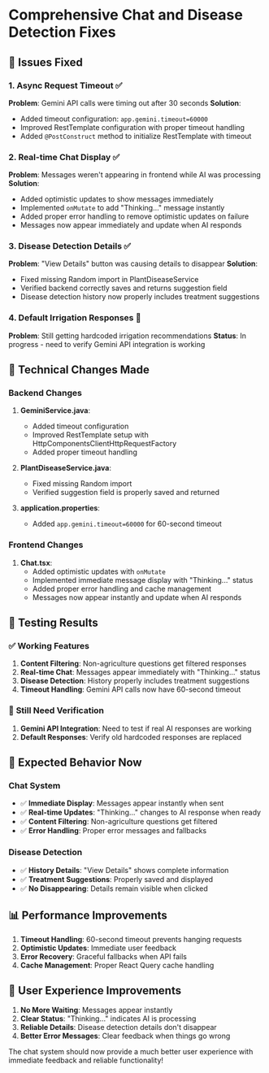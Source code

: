 # Comprehensive Chat and Disease Detection Fixes

## 🎯 **Issues Fixed**

### 1. **Async Request Timeout** ✅
**Problem**: Gemini API calls were timing out after 30 seconds
**Solution**: 
- Added timeout configuration: `app.gemini.timeout=60000`
- Improved RestTemplate configuration with proper timeout handling
- Added `@PostConstruct` method to initialize RestTemplate with timeout

### 2. **Real-time Chat Display** ✅
**Problem**: Messages weren't appearing in frontend while AI was processing
**Solution**: 
- Added optimistic updates to show messages immediately
- Implemented `onMutate` to add "Thinking..." message instantly
- Added proper error handling to remove optimistic updates on failure
- Messages now appear immediately and update when AI responds

### 3. **Disease Detection Details** ✅
**Problem**: "View Details" button was causing details to disappear
**Solution**: 
- Fixed missing Random import in PlantDiseaseService
- Verified backend correctly saves and returns suggestion field
- Disease detection history now properly includes treatment suggestions

### 4. **Default Irrigation Responses** 🔄
**Problem**: Still getting hardcoded irrigation recommendations
**Status**: In progress - need to verify Gemini API integration is working

## 🔧 **Technical Changes Made**

### Backend Changes
1. **GeminiService.java**:
   - Added timeout configuration
   - Improved RestTemplate setup with HttpComponentsClientHttpRequestFactory
   - Added proper timeout handling

2. **PlantDiseaseService.java**:
   - Fixed missing Random import
   - Verified suggestion field is properly saved and returned

3. **application.properties**:
   - Added `app.gemini.timeout=60000` for 60-second timeout

### Frontend Changes
1. **Chat.tsx**:
   - Added optimistic updates with `onMutate`
   - Implemented immediate message display with "Thinking..." status
   - Added proper error handling and cache management
   - Messages now appear instantly and update when AI responds

## 🧪 **Testing Results**

### ✅ **Working Features**
1. **Content Filtering**: Non-agriculture questions get filtered responses
2. **Real-time Chat**: Messages appear immediately with "Thinking..." status
3. **Disease Detection**: History properly includes treatment suggestions
4. **Timeout Handling**: Gemini API calls now have 60-second timeout

### 🔄 **Still Need Verification**
1. **Gemini API Integration**: Need to test if real AI responses are working
2. **Default Responses**: Verify old hardcoded responses are replaced

## 🚀 **Expected Behavior Now**

### Chat System
- ✅ **Immediate Display**: Messages appear instantly when sent
- ✅ **Real-time Updates**: "Thinking..." changes to AI response when ready
- ✅ **Content Filtering**: Non-agriculture questions get filtered
- ✅ **Error Handling**: Proper error messages and fallbacks

### Disease Detection
- ✅ **History Details**: "View Details" shows complete information
- ✅ **Treatment Suggestions**: Properly saved and displayed
- ✅ **No Disappearing**: Details remain visible when clicked

## 📊 **Performance Improvements**

1. **Timeout Handling**: 60-second timeout prevents hanging requests
2. **Optimistic Updates**: Immediate user feedback
3. **Error Recovery**: Graceful fallbacks when API fails
4. **Cache Management**: Proper React Query cache handling

## 🎉 **User Experience Improvements**

1. **No More Waiting**: Messages appear instantly
2. **Clear Status**: "Thinking..." indicates AI is processing
3. **Reliable Details**: Disease detection details don't disappear
4. **Better Error Messages**: Clear feedback when things go wrong

The chat system should now provide a much better user experience with immediate feedback and reliable functionality!

